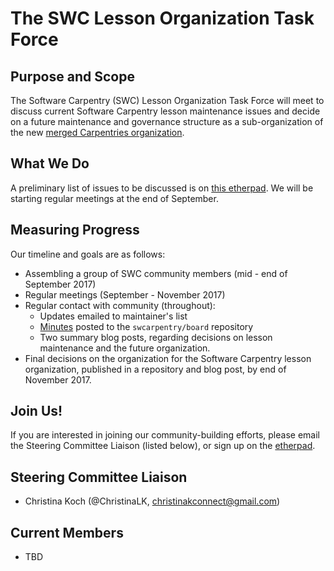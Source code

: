 # The SWC Lesson Organization Task Force

## Purpose and Scope

The Software Carpentry (SWC) Lesson Organization Task Force will 
meet to discuss current Software Carpentry lesson maintenance issues 
and decide on a future maintenance and governance structure as a 
sub-organization of the new [merged Carpentries organization][merge-repo].  

## What We Do

A preliminary list of issues to be discussed is on [this etherpad][swc-lessons-etherpad].
We will be starting regular meetings at the end of September.  

## Measuring Progress

Our timeline and goals are as follows: 

* Assembling a group of SWC community members (mid - end of September 2017)
* Regular meetings (September - November 2017)
* Regular contact with community (throughout): 
	* Updates emailed to maintainer's list
	* [Minutes](minutes) posted to the `swcarpentry/board` repository
	* Two summary blog posts, regarding decisions on lesson maintenance and the future organization. 
* Final decisions on the organization for the Software Carpentry lesson organization, 
published in a repository and blog post, by end of November 2017.  

## Join Us!

If you are interested in
joining our community-building efforts, please email the Steering Committee 
Liaison (listed below), or sign up on the [etherpad][swc-lessons-etherpad].

## Steering Committee Liaison

* Christina Koch (@ChristinaLK, christinakconnect@gmail.com)

## Current Members

* TBD


[blog]: https://software-carpentry.org/blog/
[blog-archives]: https://software-carpentry.org/blog/categories/#swc-lesson-org
[merge-repo]: https://github.com/carpentries/2017Merger
[swc-lessons-etherpad]: http://pad.software-carpentry.org/swc-lesson-org
